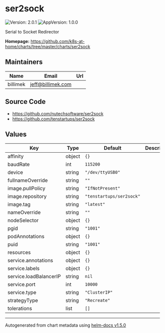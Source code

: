 # ser2sock

![Version: 2.0.1](https://img.shields.io/badge/Version-2.0.1-informational?style=flat-square) ![AppVersion: 1.0.0](https://img.shields.io/badge/AppVersion-1.0.0-informational?style=flat-square)

Serial to Socket Redirector

**Homepage:** <https://github.com/k8s-at-home/charts/tree/master/charts/ser2sock>

## Maintainers

| Name | Email | Url |
| ---- | ------ | --- |
| billimek | jeff@billimek.com |  |

## Source Code

* <https://github.com/nutechsoftware/ser2sock>
* <https://github.com/tenstartups/ser2sock>

## Values

| Key | Type | Default | Description |
|-----|------|---------|-------------|
| affinity | object | `{}` |  |
| baudRate | int | `115200` |  |
| device | string | `"/dev/ttyUSB0"` |  |
| fullnameOverride | string | `""` |  |
| image.pullPolicy | string | `"IfNotPresent"` |  |
| image.repository | string | `"tenstartups/ser2sock"` |  |
| image.tag | string | `"latest"` |  |
| nameOverride | string | `""` |  |
| nodeSelector | object | `{}` |  |
| pgid | string | `"1001"` |  |
| podAnnotations | object | `{}` |  |
| puid | string | `"1001"` |  |
| resources | object | `{}` |  |
| service.annotations | object | `{}` |  |
| service.labels | object | `{}` |  |
| service.loadBalancerIP | string | `nil` |  |
| service.port | int | `10000` |  |
| service.type | string | `"ClusterIP"` |  |
| strategyType | string | `"Recreate"` |  |
| tolerations | list | `[]` |  |

----------------------------------------------
Autogenerated from chart metadata using [helm-docs v1.5.0](https://github.com/norwoodj/helm-docs/releases/v1.5.0)
